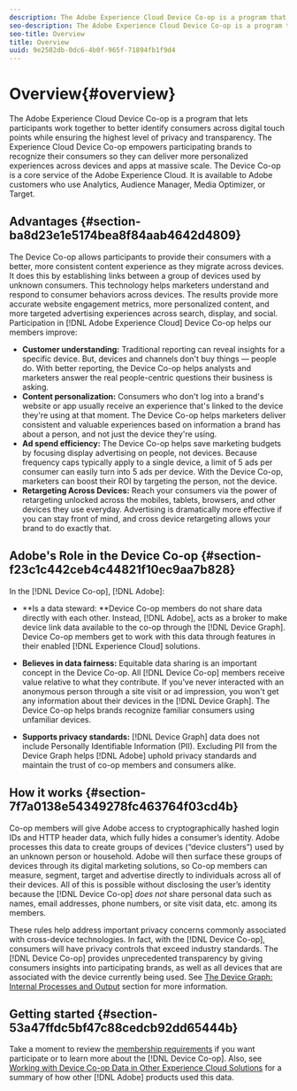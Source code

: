 ```yaml
---
description: The Adobe Experience Cloud Device Co-op is a program that lets participants work together to better identify consumers across digital touch points while ensuring the highest level of privacy and transparency. The Experience Cloud Device Co-op empowers participating brands to recognize their consumers so they can deliver more personalized experiences across devices and apps at massive scale. The Device Co-op is a core service of the Adobe Experience Cloud. It is available to Adobe customers who use Analytics, Audience Manager, Media Optimizer, or Target.
seo-description: The Adobe Experience Cloud Device Co-op is a program that lets participants work together to better identify consumers across digital touch points while ensuring the highest level of privacy and transparency. The Experience Cloud Device Co-op empowers participating brands to recognize their consumers so they can deliver more personalized experiences across devices and apps at massive scale. The Device Co-op is a core service of the Adobe Experience Cloud. It is available to Adobe customers who use Analytics, Audience Manager, Media Optimizer, or Target.
seo-title: Overview
title: Overview
uuid: 9e2502db-0dc6-4b0f-965f-71894fb1f9d4
---
```


# Overview{#overview}

The Adobe Experience Cloud Device Co-op is a program that lets participants work together to better identify consumers across digital touch points while ensuring the highest level of privacy and transparency. The Experience Cloud Device Co-op empowers participating brands to recognize their consumers so they can deliver more personalized experiences across devices and apps at massive scale. The Device Co-op is a core service of the Adobe Experience Cloud. It is available to Adobe customers who use Analytics, Audience Manager, Media Optimizer, or Target.

## Advantages {#section-ba8d23e1e5174bea8f84aab4642d4809}

The Device Co-op allows participants to provide their consumers with a better, more consistent content experience as they migrate across devices. It does this by establishing links between a group of devices used by unknown consumers. This technology helps marketers understand and respond to consumer behaviors across devices. The results provide more accurate website engagement metrics, more personalized content, and more targeted advertising experiences across search, display, and social. Participation in [!DNL Adobe Experience Cloud] Device Co-op helps our members improve:

* **Customer understanding:** Traditional reporting can reveal insights for a specific device. But, devices and channels don't buy things — people do. With better reporting, the Device Co-op helps analysts and marketers answer the real people-centric questions their business is asking. 
* **Content personalization:** Consumers who don't log into a brand's website or app usually receive an experience that's linked to the device they're using at that moment. The Device Co-op helps marketers deliver consistent and valuable experiences based on information a brand has about a person, and not just the device they're using. 
* **Ad spend efficiency:** The Device Co-op helps save marketing budgets by focusing display advertising on people, not devices. Because frequency caps typically apply to a single device, a limit of 5 ads per consumer can easily turn into 5 ads per device. With the Device Co-op, marketers can boost their ROI by targeting the person, not the device. 
* **Retargeting Across Devices:** Reach your consumers via the power of retargeting unlocked across the mobiles, tablets, browsers, and other devices they use everyday. Advertising is dramatically more effective if you can stay front of mind, and cross device retargeting allows your brand to do exactly that.

<!--
we may not want to share info in this with customers who have not signed. Also, removed directory from S3.
<p>Download our white-paper, <a href="https://marketing-stage.adobe.com/resources/help/en_US/mcdc/downloads/what_to_expect.pdf" format="https" scope="external"> What to Expect from the Device Co-op</a> for more information. </p>
-->

## Adobe's Role in the Device Co-op {#section-f23c1c442ceb4c44821f10ec9aa7b828}

In the [!DNL Device Co-op], [!DNL Adobe]:

* **Is a data steward: **Device Co-op members do not share data directly with each other. Instead, [!DNL Adobe], acts as a broker to make device link data available to the co-op through the [!DNL Device Graph]. Device Co-op members get to work with this data through features in their enabled [!DNL Experience Cloud] solutions. 

* **Believes in data fairness:** Equitable data sharing is an important concept in the Device Co-op. All [!DNL Device Co-op] members receive value relative to what they contribute. If you've never interacted with an anonymous person through a site visit or ad impression, you won't get any information about their devices in the [!DNL Device Graph]. The Device Co-op helps brands recognize familiar consumers using unfamiliar devices. 

* **Supports privacy standards:** [!DNL Device Graph] data does not include Personally Identifiable Information (PII). Excluding PII from the Device Graph helps [!DNL Adobe] uphold privacy standards and maintain the trust of co-op members and consumers alike.

## How it works {#section-7f7a0138e54349278fc463764f03cd4b}

Co-op members will give Adobe access to cryptographically hashed login IDs and HTTP header data, which fully hides a consumer’s identity. Adobe processes this data to create groups of devices (“device clusters”) used by an unknown person or household. Adobe will then surface these groups of devices through its digital marketing solutions, so Co-op members can measure, segment, target and advertise directly to individuals across all of their devices. All of this is possible without disclosing the user’s identity because the [!DNL Device Co-op] *does not* share personal data such as names, email addresses, phone numbers, or site visit data, etc. among its members.

These rules help address important privacy concerns commonly associated with cross-device technologies. In fact, with the [!DNL Device Co-op], consumers will have privacy controls that exceed industry standards. The [!DNL Device Co-op] provides unprecedented transparency by giving consumers insights into participating brands, as well as all devices that are associated with the device currently being used. See [The Device Graph: Internal Processes and Output](../mcdc-processes/mcdc-links.md#concept-e9526af3476b478aab7c57b9ed0bab7c) section for more information.

## Getting started {#section-53a47ffdc5bf47c88cedcb92dd65444b}

Take a moment to review the [membership requirements](../mcdc-about/mcdc-requirements.md#concept-31d3d165d22546afbedf023d32ad3a43) if you want participate or to learn more about the [!DNL Device Co-op]. Also, see [Working with Device Co-op Data in Other Experience Cloud Solutions](../mcdc-other-solutions/mcdc-other-solutions.md#concept-46278a50cfca4e1ab83a3b35077a585f) for a summary of how other [!DNL Adobe] products used this data. 
